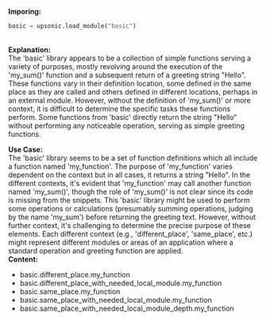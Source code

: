 <b class="custom_code_highlight_green">Imporing:</b><br>
```python
basic = upsonic.load_module("basic")
```
<br><b class="custom_code_highlight_green">Explanation:</b><br>The 'basic' library appears to be a collection of simple functions serving a variety of purposes, mostly revolving around the execution of the 'my_sum()' function and a subsequent return of a greeting string "Hello". These functions vary in their definition location, some defined in the same place as they are called and others defined in different locations, perhaps in an external module. However, without the definition of 'my_sum()' or more context, it is difficult to determine the specific tasks these functions perform. Some functions from 'basic' directly return the string "Hello" without performing any noticeable operation, serving as simple greeting functions.

<b class="custom_code_highlight_green">Use Case:</b><br>The 'basic' library seems to be a set of function definitions which all include a function named 'my_function'. The purpose of 'my_function' varies dependent on the context but in all cases, it returns a string "Hello". In the different contexts, it's evident that 'my_function' may call another function named 'my_sum()', though the role of 'my_sum()' is not clear since its code is missing from the snippets. This 'basic' library might be used to perform some operations or calculations (presumably summing operations, judging by the name 'my_sum') before returning the greeting text. However, without further context, it's challenging to determine the precise purpose of these elements. Each different context (e.g., 'different_place', 'same_place', etc.) might represent different modules or areas of an application where a standard operation and greeting function are applied.
<br><b class="custom_code_highlight_green">Content:</b><br>
  - basic.different_place.my_function
  - basic.different_place_with_needed_local_module.my_function
  - basic.same_place.my_function
  - basic.same_place_with_needed_local_module.my_function
  - basic.same_place_with_needed_local_module_depth.my_function
